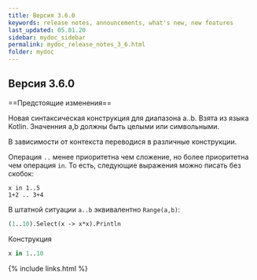 ```yaml
---
title: Версия 3.6.0
keywords: release notes, announcements, what's new, new features
last_updated: 05.01.20
sidebar: mydoc_sidebar
permalink: mydoc_release_notes_3_6.html
folder: mydoc
---
```


## Версия 3.6.0

==Предстоящие изменения==

Новая синтаксическая конструкция для диапазона a..b. Взята из языка Kotlin.
Значенния a,b должны быть целыми или символьными.

В зависимости от контекста переводися в различные конструкции. 

Операция `..` менее приоритетна чем сложение, но более приоритетна чем операция `in`.
То есть, следующие выражения можно писать без скобок:
```
x in 1..5
1+2 .. 3+4
```

В штатной ситуации `a..b` эквивалентно `Range(a,b)`:
```pascal  
(1..10).Select(x -> x*x).Println
```

Конструкция 
```pascal  
x in 1..10
```

{% include links.html %}
